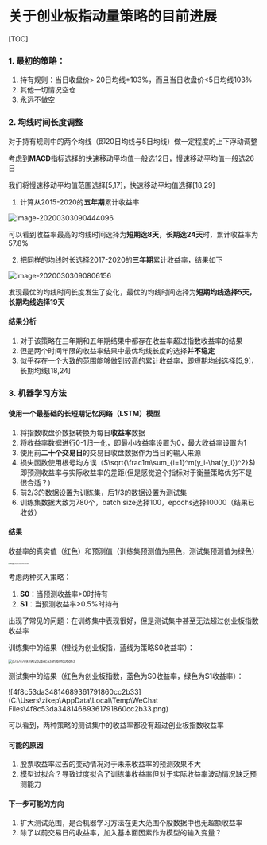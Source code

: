 # 关于创业板指动量策略的目前进展

[TOC]


### 1. 最初的策略：

1. 持有规则：当日收盘价> 20日均线*103%，而且当日收盘价<5日均线103%
2. 其他一切情况空仓
3. 永远不做空



### 2. 均线时间长度调整

对于持有规则中的两个均线（即20日均线与5日均线）做一定程度的上下浮动调整

考虑到**MACD**指标选择的快速移动平均值一般选12日，慢速移动平均值一般选26日

我们将慢速移动平均值范围选择[5,17]，快速移动平均值选择[18,29]

1. 计算从2015-2020的**五年期**累计收益率

![image-20200303090444096](C:\Users\zikep\AppData\Roaming\Typora\typora-user-images\image-20200303090444096.png)

可以看到收益率最高的均线时间选择为**短期选8天，长期选24天**时，累计收益率为57.8%



2. 把同样的均线时长选择2017-2020的**三年期**累计收益率，结果如下

![image-20200303090806156](C:\Users\zikep\AppData\Roaming\Typora\typora-user-images\image-20200303090806156.png)

发现最优的均线时间长度发生了变化，最优的均线时间选择为**短期均线选择5天，长期均线选择19天**

#### 结果分析

1. 对于该策略在三年期和五年期结果中都存在收益率超过指数收益率的结果
2. 但是两个时间年限的收益率结果中最优均线长度的选择**并不稳定**
3. 似乎存在一个大致的范围能够做到较高的累计收益率，即短期均线选择[5,9]，长期均线[18,24]



### 3. 机器学习方法

#### 使用一个最基础的长短期记忆网络（LSTM）模型

1. 将指数收盘价数据转换为每日**收益率**数据
2. 将收益率数据进行0-1归一化，即最小收益率设置为0，最大收益率设置为1
3. 使用前**二十个交易日**的交易日收盘数据作为当日的输入来源
4. 损失函数使用根号均方误（$\sqrt{\frac1m\sum_{i=1}^m(y_i-\hat{y_i})^2}$)  即预测收益率与实际收益率的差距(但是感觉这个指标对于衡量策略优劣不是很合适？)
5. 前2/3的数据设置为训练集，后1/3的数据设置为测试集
6. 训练集数据大致为780个，batch size选择100，epochs选择10000（结果已收敛）

#### 结果

收益率的真实值（红色）和预测值（训练集预测值为黑色，测试集预测值为绿色）

<img src="C:\Users\zikep\AppData\Roaming\Typora\typora-user-images\image-20200303094710487.png" alt="image-20200303094710487" style="zoom: 20%;" />



考虑两种买入策略：

1. **S0**：当预测收益率>0时持有
2. **S1**：当预测收益率>0.5%时持有

出现了常见的问题：在训练集中表现很好，但是测试集中甚至无法超过创业板指数收益率

训练集中的结果（橙线为创业板指，蓝线为策略S0收益率）：

<img src="C:\Users\zikep\AppData\Local\Temp\WeChat Files\d7a7e7e9390232bdca3af9b0fc06d63.png" alt="d7a7e7e9390232bdca3af9b0fc06d63" style="zoom:50%;" />

测试集中的结果（红色为创业板指数，蓝色为S0收益率，绿色为S1收益率）：

![4f8c53da34814689361791860cc2b33](C:\Users\zikep\AppData\Local\Temp\WeChat Files\4f8c53da34814689361791860cc2b33.png)

可以看到，两种策略的测试集中的收益率都没有超过创业板指数收益率

#### 可能的原因

1. 股票收益率过去的变动情况对于未来收益率的预测效果不大
2. 模型过拟合？导致过度拟合了训练集收益率但对于实际收益率波动情况缺乏预测能力

#### 下一步可能的方向

1. 扩大测试范围，是否机器学习方法在更大范围个股数据中也无超额收益率
2. 除了以前交易日的收益率，加入基本面因素作为模型的输入变量？

